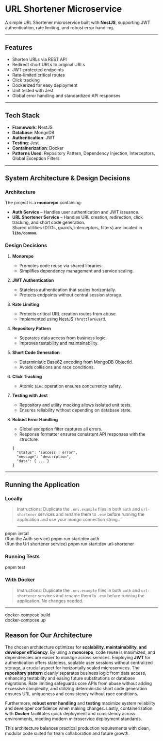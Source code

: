 # URL Shortener Microservice

A simple URL Shortener microservice built with **NestJS**, supporting JWT authentication, rate limiting, and robust error handling.

---

## Features

- Shorten URLs via REST API
- Redirect short URLs to original URLs
- JWT-protected endpoints
- Rate-limited critical routes
- Click tracking
- Dockerized for easy deployment
- Unit tested with Jest
- Global error handling and standardized API responses

---

## Tech Stack

- **Framework**: NestJS
- **Database**: MongoDB
- **Authentication**: JWT
- **Testing**: Jest
- **Containerization**: Docker
- **Patterns Used**: Repository Pattern, Dependency Injection, Interceptors, Global Exception Filters

---

## System Architecture & Design Decisions

### Architecture

The project is a **monorepo** containing:

- **Auth Service** – Handles user authentication and JWT issuance.
- **URL Shortener Service** – Handles URL creation, redirection, click tracking, and short code generation.  
  Shared utilities (DTOs, guards, interceptors, filters) are located in **`libs/common`**.

### Design Decisions

1. **Monorepo**
   - Promotes code reuse via shared libraries.
   - Simplifies dependency management and service scaling.

2. **JWT Authentication**
   - Stateless authentication that scales horizontally.
   - Protects endpoints without central session storage.

3. **Rate Limiting**
   - Protects critical URL creation routes from abuse.
   - Implemented using NestJS `ThrottlerGuard`.

4. **Repository Pattern**
   - Separates data access from business logic.
   - Improves testability and maintainability.

5. **Short Code Generation**
   - Deterministic Base62 encoding from MongoDB ObjectId.
   - Avoids collisions and race conditions.

6. **Click Tracking**
   - Atomic `$inc` operation ensures concurrency safety.

7. **Testing with Jest**
   - Repository and utility mocking allows isolated unit tests.
   - Ensures reliability without depending on database state.

8. **Robust Error Handling**
   - Global exception filter captures all errors.
   - Response formatter ensures consistent API responses with the structure:
   ```
   {
     "status": "success | error",
     "message": "description",
     "data": { ... }
   }
   ```

---

## Running the Application

### Locally
> Instructions: Duplicate the `.env.example` files in both `auth` and `url-shortener` services and rename them to `.env` before running the application and use your mongo connection string..

> ---
pnpm install <br>
(Run the Auth service)
pnpm run start:dev auth <br>
(Run the Url shortener service)
pnpm run start:dev url-shortener

### Running Tests

pnpm test

### With Docker
> Instructions: Duplicate the `.env.example` files in both `auth` and `url-shortener` services and rename them to `.env` before running the application. No changes needed.

---
docker-compose build <br>
docker-compose up


## Reason for Our Architecture

The chosen architecture optimizes for **scalability, maintainability, and developer efficiency**. By using a **monorepo**, code reuse is maximized, and dependencies are easier to manage across services. Employing **JWT** for authentication offers stateless, scalable user sessions without centralized storage, a crucial aspect for horizontally scaled microservices. The **repository pattern** cleanly separates business logic from data access, enhancing testability and easing future substitutions or database migrations. Rate limiting safeguards core APIs from abuse without adding excessive complexity, and utilizing deterministic short code generation ensures URL uniqueness and consistency without race conditions.

Furthermore, **robust error handling** and **testing** maximize system reliability and developer confidence when making changes. Lastly, containerization with **Docker** facilitates quick deployment and consistency across environments, meeting modern microservice deployment standards.

This architecture balances practical production requirements with clean, modular code suited for team collaboration and future growth.
